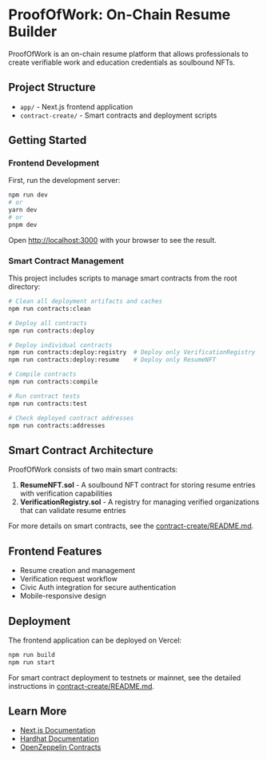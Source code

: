 # ProofOfWork: On-Chain Resume Builder

ProofOfWork is an on-chain resume platform that allows professionals to create verifiable work and education credentials as soulbound NFTs.

## Project Structure

- `app/` - Next.js frontend application
- `contract-create/` - Smart contracts and deployment scripts

## Getting Started

### Frontend Development

First, run the development server:

```bash
npm run dev
# or
yarn dev
# or
pnpm dev
```

Open [http://localhost:3000](http://localhost:3000) with your browser to see the result.

### Smart Contract Management

This project includes scripts to manage smart contracts from the root directory:

```bash
# Clean all deployment artifacts and caches
npm run contracts:clean

# Deploy all contracts
npm run contracts:deploy

# Deploy individual contracts
npm run contracts:deploy:registry  # Deploy only VerificationRegistry
npm run contracts:deploy:resume    # Deploy only ResumeNFT

# Compile contracts
npm run contracts:compile

# Run contract tests
npm run contracts:test

# Check deployed contract addresses
npm run contracts:addresses
```

## Smart Contract Architecture

ProofOfWork consists of two main smart contracts:

1. **ResumeNFT.sol** - A soulbound NFT contract for storing resume entries with verification capabilities
2. **VerificationRegistry.sol** - A registry for managing verified organizations that can validate resume entries

For more details on smart contracts, see the [contract-create/README.md](./contract-create/README.md).

## Frontend Features

- Resume creation and management
- Verification request workflow
- Civic Auth integration for secure authentication
- Mobile-responsive design

## Deployment

The frontend application can be deployed on Vercel:

```bash
npm run build
npm run start
```

For smart contract deployment to testnets or mainnet, see the detailed instructions in [contract-create/README.md](./contract-create/README.md).

## Learn More

- [Next.js Documentation](https://nextjs.org/docs)
- [Hardhat Documentation](https://hardhat.org/docs)
- [OpenZeppelin Contracts](https://docs.openzeppelin.com/contracts)
